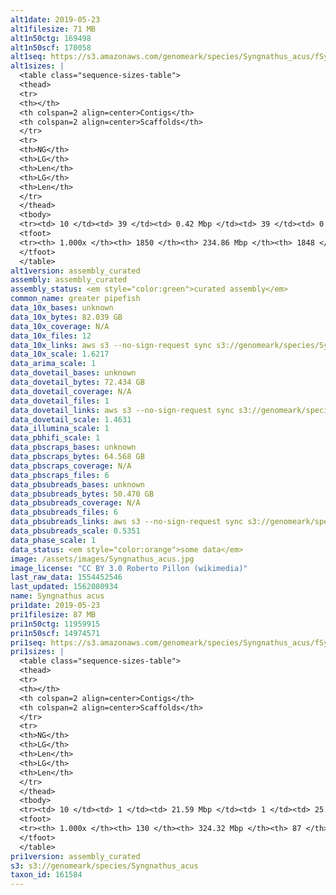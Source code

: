 ```yaml
---
alt1date: 2019-05-23
alt1filesize: 71 MB
alt1n50ctg: 169498
alt1n50scf: 170058
alt1seq: https://s3.amazonaws.com/genomeark/species/Syngnathus_acus/fSynAcu1/assembly_curated/fSynAcu1.alt.cur.20190523.fasta.gz
alt1sizes: |
  <table class="sequence-sizes-table">
  <thead>
  <tr>
  <th></th>
  <th colspan=2 align=center>Contigs</th>
  <th colspan=2 align=center>Scaffolds</th>
  </tr>
  <tr>
  <th>NG</th>
  <th>LG</th>
  <th>Len</th>
  <th>LG</th>
  <th>Len</th>
  </tr>
  </thead>
  <tbody>
  <tr><td> 10 </td><td> 39 </td><td> 0.42 Mbp </td><td> 39 </td><td> 0.42 Mbp </td></tr>  <tr><td> 20 </td><td> 102 </td><td> 0.33 Mbp </td><td> 102 </td><td> 0.33 Mbp </td></tr>  <tr><td> 30 </td><td> 182 </td><td> 0.26 Mbp </td><td> 182 </td><td> 0.26 Mbp </td></tr>  <tr><td> 40 </td><td> 283 </td><td> 0.21 Mbp </td><td> 283 </td><td> 0.21 Mbp </td></tr>  <tr style="background-color:#cccccc;"><td> 50 </td><td> 406 </td><td> 0.17 Mbp </td><td> 406 </td><td> 0.17 Mbp </td></tr>  <tr><td> 60 </td><td> 560 </td><td> 0.14 Mbp </td><td> 559 </td><td> 0.14 Mbp </td></tr>  <tr><td> 70 </td><td> 749 </td><td> 0.11 Mbp </td><td> 748 </td><td> 0.11 Mbp </td></tr>  <tr><td> 80 </td><td> 985 </td><td> 89.40 Kbp </td><td> 983 </td><td> 89.52 Kbp </td></tr>  <tr><td> 90 </td><td> 1288 </td><td> 65.63 Kbp </td><td> 1286 </td><td> 65.63 Kbp </td></tr>  <tr><td> 100 </td><td> 1849 </td><td> 160  bp </td><td> 1847 </td><td> 160  bp </td></tr>  </tbody>
  <tfoot>
  <tr><th> 1.000x </th><th> 1850 </th><th> 234.86 Mbp </th><th> 1848 </th><th> 234.86 Mbp </th></tr>
  </tfoot>
  </table>
alt1version: assembly_curated
assembly: assembly_curated
assembly_status: <em style="color:green">curated assembly</em>
common_name: greater pipefish
data_10x_bases: unknown
data_10x_bytes: 82.039 GB
data_10x_coverage: N/A
data_10x_files: 12
data_10x_links: aws s3 --no-sign-request sync s3://genomeark/species/Syngnathus_acus/fSynAcu1/genomic_data/10x/ .<br>
data_10x_scale: 1.6217
data_arima_scale: 1
data_dovetail_bases: unknown
data_dovetail_bytes: 72.434 GB
data_dovetail_coverage: N/A
data_dovetail_files: 1
data_dovetail_links: aws s3 --no-sign-request sync s3://genomeark/species/Syngnathus_acus/fSynAcu1/genomic_data/dovetail/ .<br>
data_dovetail_scale: 1.4631
data_illumina_scale: 1
data_pbhifi_scale: 1
data_pbscraps_bases: unknown
data_pbscraps_bytes: 64.568 GB
data_pbscraps_coverage: N/A
data_pbscraps_files: 6
data_pbsubreads_bases: unknown
data_pbsubreads_bytes: 50.470 GB
data_pbsubreads_coverage: N/A
data_pbsubreads_files: 6
data_pbsubreads_links: aws s3 --no-sign-request sync s3://genomeark/species/Syngnathus_acus/fSynAcu1/genomic_data/pacbio/ . --exclude "*scraps.bam* --exclude "*ccs.bam*"<br>
data_pbsubreads_scale: 0.5351
data_phase_scale: 1
data_status: <em style="color:orange">some data</em>
image: /assets/images/Syngnathus_acus.jpg
image_license: "CC BY 3.0 Roberto Pillon (wikimedia)"
last_raw_data: 1554452546
last_updated: 1562080934
name: Syngnathus acus
pri1date: 2019-05-23
pri1filesize: 87 MB
pri1n50ctg: 11959915
pri1n50scf: 14974571
pri1seq: https://s3.amazonaws.com/genomeark/species/Syngnathus_acus/fSynAcu1/assembly_curated/fSynAcu1.pri.cur.20190523.fasta.gz
pri1sizes: |
  <table class="sequence-sizes-table">
  <thead>
  <tr>
  <th></th>
  <th colspan=2 align=center>Contigs</th>
  <th colspan=2 align=center>Scaffolds</th>
  </tr>
  <tr>
  <th>NG</th>
  <th>LG</th>
  <th>Len</th>
  <th>LG</th>
  <th>Len</th>
  </tr>
  </thead>
  <tbody>
  <tr><td> 10 </td><td> 1 </td><td> 21.59 Mbp </td><td> 1 </td><td> 25.82 Mbp </td></tr>  <tr><td> 20 </td><td> 2 </td><td> 20.01 Mbp </td><td> 2 </td><td> 21.53 Mbp </td></tr>  <tr><td> 30 </td><td> 5 </td><td> 14.54 Mbp </td><td> 4 </td><td> 18.45 Mbp </td></tr>  <tr><td> 40 </td><td> 7 </td><td> 12.36 Mbp </td><td> 5 </td><td> 17.68 Mbp </td></tr>  <tr style="background-color:#cccccc;"><td> 50 </td><td> 10 </td><td style="background-color:#88ff88;"> 11.96 Mbp </td><td> 7 </td><td style="background-color:#88ff88;"> 14.97 Mbp </td></tr>  <tr><td> 60 </td><td> 12 </td><td> 11.04 Mbp </td><td> 10 </td><td> 14.38 Mbp </td></tr>  <tr><td> 70 </td><td> 16 </td><td> 8.69 Mbp </td><td> 12 </td><td> 12.11 Mbp </td></tr>  <tr><td> 80 </td><td> 20 </td><td> 7.08 Mbp </td><td> 15 </td><td> 10.59 Mbp </td></tr>  <tr><td> 90 </td><td> 25 </td><td> 5.33 Mbp </td><td> 18 </td><td> 8.88 Mbp </td></tr>  <tr><td> 100 </td><td> 129 </td><td> 3.53 Kbp </td><td> 86 </td><td> 28.06 Kbp </td></tr>  </tbody>
  <tfoot>
  <tr><th> 1.000x </th><th> 130 </th><th> 324.32 Mbp </th><th> 87 </th><th> 324.33 Mbp </th></tr>
  </tfoot>
  </table>
pri1version: assembly_curated
s3: s3://genomeark/species/Syngnathus_acus
taxon_id: 161584
---
```

